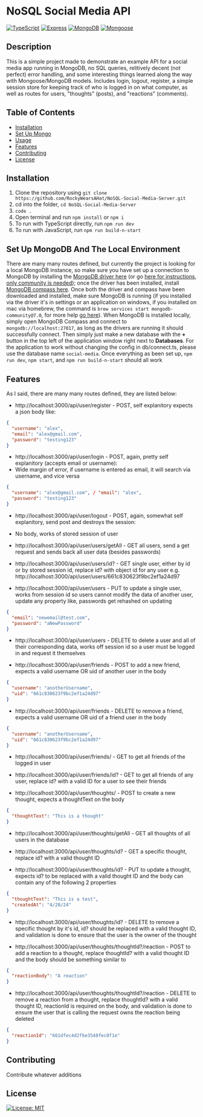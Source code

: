 # NoSQL Social Media API

[![TypeScript](https://img.shields.io/badge/TypeScript-5.4.5-blue?logo=typescript&logoColor=blue)](https://www.npmjs.com/package/typescript)
[![Express](https://img.shields.io/badge/Express-4.19.2-yellow?logo=express&logoColor=yellow)](https://www.npmjs.com/package/express)
[![MongoDB](https://img.shields.io/badge/MongoDB-7.0-lime?logo=mongodb&logoColor=lime)](https://www.mongodb.com/)
[![Mongoose](https://img.shields.io/badge/Mongoose-8.3.1-red?logo=mongodb&logoColor=red)](https://www.npmjs.com/package/mongoose)

## Description

This is a simple project made to demonstrate an example API for a social media app running in MongoDB, no SQL queries, relitively decent (not perfect) error handling, and some interesting things learned along the way with Mongoose/MongoDB models. Includes login, logout, register, a simple session store for keeping track of who is logged in on what computer, as well as routes for users, "thoughts" (posts), and "reactions" (comments).

## Table of Contents

- [Installation](#installation)
- [Set Up Mongo](#set-up-mongodb-and-the-local-environment)
- [Usage](#usage)
- [Features](#features)
- [Contributing](#contributing)
- [License](#license)

## Installation

1. Clone the repository using `git clone https://github.com/RockyWearsAHat/NoSQL-Social-Media-Server.git`
2. cd into the folder, `cd NoSQL-Social-Media-Server`
3. `code .`
4. Open terminal and run `npm install` or `npm i`
5. To run with TypeScript directly, run `npm run dev`
6. To run with JavaScript, run `npm run build-n-start`

## Set Up MongoDB And The Local Environment

There are many many routes defined, but currently the project is looking for a local MongoDB instance, so make sure you have set up a connection to MongoDB by installing the [MongoDB driver here](https://www.mongodb.com/try/download/community) (or go [here for instructions, only community is needed](https://www.mongodb.com/docs/manual/installation/)); once the driver has been installed, install [MongoDB compass here](https://www.mongodb.com/try/download/compass). Once both the driver and compass have been downloaded and installed, make sure MongoDB is running (if you installed via the driver it's in settings or an application on windows, if you installed on mac via homebrew, the command is `brew services start mongodb-community@7.0`, for more help [go here](https://www.mongodb.com/docs/manual/tutorial/install-mongodb-on-os-x/)). When MongoDB is installed locally, simply open MongoDB Compass and connect to `mongodb://localhost:27017`, as long as the drivers are running it should successfully connect. Then simply just make a new database with the **+** button in the top left of the application window right next to **Databases**. For the application to work without changing the config in db/connect.ts, please use the database name `social-media`. Once everything as been set up, `npm run dev`, `npm start`, and `npm run build-n-start` should all work

## Features

As I said, there are many many routes defined, they are listed below:

- http://localhost:3000/api/user/register - POST, self explanitory expects a json body like:

```json
{
  "username": "alex",
  "email": "alex@gmail.com",
  "password": "testing123"
}
```

- http://localhost:3000/api/user/login - POST, again, pretty self explanitory (accepts email or username):
- Wide margin of error, if username is entered as email, it will search via username, and vice versa

```json
{
  "username": "alex@gmail.com", / "email": "alex",
  "password": "testing123"
}
```

- http://localhost:3000/api/user/logout - POST, again, somewhat self explanitory, send post and destroys the session:
- No body, works of stored session of user

- http://localhost:3000/api/user/users/getAll - GET all users, send a get request and sends back all user data (besides passwords)

- http://localhost:3000/api/user/users/id? - GET single user, either by id or by stored session id, replace id? with object id for any user e.g. http://localhost:3000/api/user/users/661c830623f9bc2ef1a24d97

- http://localhost:3000/api/user/users - PUT to update a single user, works from session id so users cannot modify the data of another user, update any property like, passwords get rehashed on updating

```json
{
  "email": "newemail@test.com",
  "password": "aNewPassword"
}
```

- http://localhost:3000/api/user/users - DELETE to delete a user and all of their corresponding data, works off session id so a user must be logged in and request it themselves

- http://localhost:3000/api/user/friends - POST to add a new friend, expects a valid username OR uid of another user in the body

```json
{
  "username": "anotherUsername",
  "uid": "661c830623f9bc2ef1a24d97"
}
```

- http://localhost:3000/api/user/friends - DELETE to remove a friend, expects a valid username OR uid of a friend user in the body

```json
{
  "username": "anotherUsername",
  "uid": "661c830623f9bc2ef1a24d97"
}
```

- http://localhost:3000/api/user/friends/ - GET to get all friends of the logged in user

- http://localhost:3000/api/user/friends/id? - GET to get all friends of any user, replace id? with a valid ID for a user to see their friends

- http://localhost:3000/api/user/thoughts/ - POST to create a new thought, expects a thoughtText on the body

```json
{
  "thoughtText": "This is a thought"
}
```

- http://localhost:3000/api/user/thoughts/getAll - GET all thoughts of all users in the database

- http://localhost:3000/api/user/thoughts/id? - GET a specific thought, replace id? with a valid thought ID

- http://localhost:3000/api/user/thoughts/id? - PUT to update a thought, expects id? to be replaced with a valid thought ID and the body can contain any of the following 2 properties

```json
{
  "thoughtText": "This is a test",
  "createdAt": "4/20/24"
}
```

- http://localhost:3000/api/user/thoughts/id? - DELETE to remove a specific thought by it's id, id? should be replaced with a valid thought ID, and validation is done to ensure that the user is the owner of the thought

- http://localhost:3000/api/user/thoughts/thoughtId?/reaction - POST to add a reaction to a thought, replace thoughtId? with a valid thought ID and the body should be something similar to

```json
{
  "reactionBody": "A reaction"
}
```

- http://localhost:3000/api/user/thoughts/thoughtId?/reaction - DELETE to remove a reaction from a thought, replace thoughtId? with a valid thought ID, reactionId is required on the body, and validation is done to ensure the user that is calling the request owns the reaction being deleted

```json
{
  "reactionId": "661dfec4d2f6e3548fec0f1e"
}
```

## Contributing

Contribute whatever additions

## License

[![License: MIT](https://img.shields.io/badge/License-MIT-blue.svg)](LICENSE.md)
